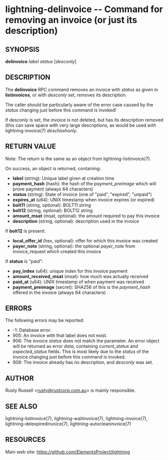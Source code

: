 lightning-delinvoice -- Command for removing an invoice (or just its description)
=================================================================================

SYNOPSIS
--------

**delinvoice** *label* *status* [*desconly*]

DESCRIPTION
-----------

The **delinvoice** RPC command removes an invoice with *status* as given
in **listinvoices**, or with *desconly* set, removes its description.

The caller should be particularly aware of the error case caused by the
*status* changing just before this command is invoked!

If *desconly* is set, the invoice is not deleted, but has its
description removed (this can save space with very large descriptions,
as would be used with lightning-invoice(7) *deschashonly*.

RETURN VALUE
------------

Note: The return is the same as an object from lightning-listinvoice(7).

[comment]: # (GENERATE-FROM-SCHEMA-START)
On success, an object is returned, containing:

- **label** (string): Unique label given at creation time
- **payment\_hash** (hash): the hash of the *payment_preimage* which will prove payment (always 64 characters)
- **status** (string): State of invoice (one of "paid", "expired", "unpaid")
- **expires\_at** (u64): UNIX timestamp when invoice expires (or expired)
- **bolt11** (string, optional): BOLT11 string
- **bolt12** (string, optional): BOLT12 string
- **amount\_msat** (msat, optional): the amount required to pay this invoice
- **description** (string, optional): description used in the invoice

If **bolt12** is present:

  - **local\_offer\_id** (hex, optional): offer for which this invoice was created
  - **payer\_note** (string, optional): the optional *payer_note* from invoice_request which created this invoice

If **status** is "paid":

  - **pay\_index** (u64): unique index for this invoice payment
  - **amount\_received\_msat** (msat): how much was actually received
  - **paid\_at** (u64): UNIX timestamp of when payment was received
  - **payment\_preimage** (secret): SHA256 of this is the *payment_hash* offered in the invoice (always 64 characters)

[comment]: # (GENERATE-FROM-SCHEMA-END)

ERRORS
------

The following errors may be reported:

- -1:  Database error.
- 905:  An invoice with that label does not exist.
- 906:  The invoice *status* does not match the parameter.
  An error object will be returned as error *data*, containing
  *current_status* and *expected_status* fields.
  This is most likely due to the *status* of the invoice
  changing just before this command is invoked.
- 908: The invoice already has no description, and *desconly* was set.

AUTHOR
------

Rusty Russell <<rusty@rustcorp.com.au>> is mainly responsible.

SEE ALSO
--------

lightning-listinvoice(7), lightning-waitinvoice(7),
lightning-invoice(7), lightning-delexpiredinvoice(7),
lightning-autocleaninvoice(7)

RESOURCES
---------

Main web site: <https://github.com/ElementsProject/lightning>

[comment]: # ( SHA256STAMP:d754daa61ddb65009fced566338af35ffb23069593f4741e6d8f6f138f60bb4f)
